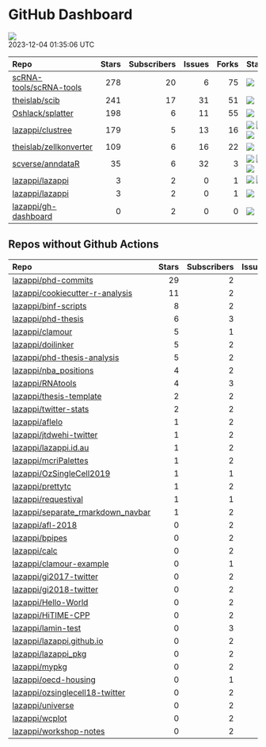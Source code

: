 GitHub Dashboard
================

![](https://github.com/lazappi/gh-dashboard/workflows/Render%20Status/badge.svg)  
2023-12-04 01:35:06 UTC

| Repo                                                                  | Stars | Subscribers | Issues | Forks | Status                                                                                                                                                                                                                                                                                                                                                                                                                | Commit                                                                                                                                                                    |
|:----------------------------------------------------------------------|------:|------------:|-------:|------:|:----------------------------------------------------------------------------------------------------------------------------------------------------------------------------------------------------------------------------------------------------------------------------------------------------------------------------------------------------------------------------------------------------------------------|:--------------------------------------------------------------------------------------------------------------------------------------------------------------------------|
| [scRNA-tools/scRNA-tools](https://github.com/scRNA-tools/scRNA-tools) |   278 |          20 |      6 |    75 | [![](https://github.com/scRNA-tools/scRNA-tools/workflows/Build-site/badge.svg)](https://github.com/scRNA-tools/scRNA-tools/actions/runs/7074366463)                                                                                                                                                                                                                                                                  | <a href="https://github.com/scRNA-tools/scRNA-tools/commit/451ee3ab21ff3a58aa599ae6515076908845e7af" title="Merge pull request #267 from lazappi/master">451ee3</a>       |
| [theislab/scib](https://github.com/theislab/scib)                     |   241 |          17 |     31 |    51 | [![](https://github.com/theislab/scib/workflows/Deployment/badge.svg)](https://github.com/theislab/scib/actions/runs/5655324075)                                                                                                                                                                                                                                                                                      | <a href="https://github.com/theislab/scib/commit/ed3e2846414ca1e3dc07552c0eef1e68d82230d4" title="Bump version: 1.1.3 → 1.1.4">ed3e28</a>                                 |
| [Oshlack/splatter](https://github.com/Oshlack/splatter)               |   198 |           6 |     11 |    55 | [![](https://github.com/Oshlack/splatter/workflows/R-CMD-check-bioc/badge.svg)](https://github.com/Oshlack/splatter/actions/runs/6796467076)                                                                                                                                                                                                                                                                          | <a href="https://github.com/Oshlack/splatter/commit/220606e0959847eba843b1382bbc9cdfff301571" title="Merge remote-tracking branch 'upstream/devel' into devel">220606</a> |
| [lazappi/clustree](https://github.com/lazappi/clustree)               |   179 |           5 |     13 |    16 | [![](https://github.com/lazappi/clustree/workflows/R-CMD-check/badge.svg)](https://github.com/lazappi/clustree/actions/runs/6796215931) [![](https://github.com/lazappi/clustree/workflows/pkgdown/badge.svg)](https://github.com/lazappi/clustree/actions/runs/6796215941) [![](https://github.com/lazappi/clustree/workflows/test-coverage/badge.svg)](https://github.com/lazappi/clustree/actions/runs/6796215933) | <a href="https://github.com/lazappi/clustree/commit/24900bdf459c29812c716ba9f889c58685f957ed" title="Fix code coverage badge">24900b</a>                                  |
| [theislab/zellkonverter](https://github.com/theislab/zellkonverter)   |   109 |           6 |     16 |    22 | [![](https://github.com/theislab/zellkonverter/workflows/R-CMD-check-bioc/badge.svg)](https://github.com/theislab/zellkonverter/actions/runs/6848353013)                                                                                                                                                                                                                                                              | <a href="https://github.com/theislab/zellkonverter/commit/a36390b9d2b43347bac673ded5e9033cdbd96164" title="Merge branch 'RELEASE_3_18' into devel">a36390</a>             |
| [scverse/anndataR](https://github.com/scverse/anndataR)               |    35 |           6 |     32 |     3 | [![](https://github.com/scverse/anndataR/workflows/R-CMD-check/badge.svg)](https://github.com/scverse/anndataR/actions/runs/7069842441) [![](https://github.com/scverse/anndataR/workflows/lint/badge.svg)](https://github.com/scverse/anndataR/actions/runs/7069842440) [![](https://github.com/scverse/anndataR/workflows/pkgdown/badge.svg)](https://github.com/scverse/anndataR/actions/runs/7069842443)          | <a href="https://github.com/scverse/anndataR/commit/aba106d47785b328d7321bbe6ad315ede92a6190" title="attempt at caching miniconda (#151)">aba106</a>                      |
| [lazappi/lazappi](https://github.com/lazappi/lazappi)                 |     3 |           2 |      0 |     1 | [![](https://github.com/lazappi/lazappi/workflows/Metrics%20(status)/badge.svg)](https://github.com/lazappi/lazappi/actions/runs/7080390543) [![](https://github.com/lazappi/lazappi/workflows/Render%20README/badge.svg)](https://github.com/lazappi/lazappi/actions/runs/7080041763)                                                                                                                                | <a href="https://github.com/lazappi/lazappi/commit/7b94b55c0bbcc81e841e9e98bb503f1eee1314d6" title="Update github-intro.svg - [Skip GitHub Action]">7b94b5</a>            |
| [lazappi/lazappi](https://github.com/lazappi/lazappi)                 |     3 |           2 |      0 |     1 | [![](https://github.com/lazappi/lazappi/workflows/Metrics%20(intro)/badge.svg)](https://github.com/lazappi/lazappi/actions/runs/7080645279)                                                                                                                                                                                                                                                                           | <a href="https://github.com/lazappi/lazappi/commit/ab7996984cb258f275d584d60eb8d6f8acf6a1fc" title="Update github-status.svg - [Skip GitHub Action]">ab7996</a>           |
| [lazappi/gh-dashboard](https://github.com/lazappi/gh-dashboard)       |     0 |           2 |      0 |     0 | [![](https://github.com/lazappi/gh-dashboard/workflows/Render%20Status/badge.svg)](https://github.com/lazappi/gh-dashboard/actions/runs/7080841074)                                                                                                                                                                                                                                                                   | <a href="https://github.com/lazappi/gh-dashboard/commit/093cf9468607c207c245be06d06a0f7f77f70a25" title="Re-build status page">093cf9</a>                                 |

## Repos without Github Actions

| Repo                                                                                      | Stars | Subscribers | Issues | Forks |
|:------------------------------------------------------------------------------------------|------:|------------:|-------:|------:|
| [lazappi/phd-commits](https://github.com/lazappi/phd-commits)                             |    29 |           2 |      0 |     7 |
| [lazappi/cookiecutter-r-analysis](https://github.com/lazappi/cookiecutter-r-analysis)     |    11 |           2 |      0 |     6 |
| [lazappi/binf-scripts](https://github.com/lazappi/binf-scripts)                           |     8 |           2 |      0 |     6 |
| [lazappi/phd-thesis](https://github.com/lazappi/phd-thesis)                               |     6 |           3 |      0 |     4 |
| [lazappi/clamour](https://github.com/lazappi/clamour)                                     |     5 |           1 |      1 |     1 |
| [lazappi/doilinker](https://github.com/lazappi/doilinker)                                 |     5 |           2 |      2 |     0 |
| [lazappi/phd-thesis-analysis](https://github.com/lazappi/phd-thesis-analysis)             |     5 |           2 |      0 |     2 |
| [lazappi/nba_positions](https://github.com/lazappi/nba_positions)                         |     4 |           2 |      0 |     1 |
| [lazappi/RNAtools](https://github.com/lazappi/RNAtools)                                   |     4 |           3 |      6 |     3 |
| [lazappi/thesis-template](https://github.com/lazappi/thesis-template)                     |     2 |           2 |      0 |     0 |
| [lazappi/twitter-stats](https://github.com/lazappi/twitter-stats)                         |     2 |           2 |      0 |     7 |
| [lazappi/aflelo](https://github.com/lazappi/aflelo)                                       |     1 |           2 |      0 |     0 |
| [lazappi/jtdwehi-twitter](https://github.com/lazappi/jtdwehi-twitter)                     |     1 |           2 |      0 |     1 |
| [lazappi/lazappi.id.au](https://github.com/lazappi/lazappi.id.au)                         |     1 |           2 |      0 |     0 |
| [lazappi/mcriPalettes](https://github.com/lazappi/mcriPalettes)                           |     1 |           2 |      0 |     0 |
| [lazappi/OzSingleCell2019](https://github.com/lazappi/OzSingleCell2019)                   |     1 |           1 |      0 |     0 |
| [lazappi/prettytc](https://github.com/lazappi/prettytc)                                   |     1 |           2 |      0 |     0 |
| [lazappi/requestival](https://github.com/lazappi/requestival)                             |     1 |           1 |      0 |     0 |
| [lazappi/separate_rmarkdown_navbar](https://github.com/lazappi/separate_rmarkdown_navbar) |     1 |           2 |      0 |     2 |
| [lazappi/afl-2018](https://github.com/lazappi/afl-2018)                                   |     0 |           2 |      0 |     0 |
| [lazappi/bpipes](https://github.com/lazappi/bpipes)                                       |     0 |           2 |      0 |     0 |
| [lazappi/calc](https://github.com/lazappi/calc)                                           |     0 |           2 |      0 |     0 |
| [lazappi/clamour-example](https://github.com/lazappi/clamour-example)                     |     0 |           1 |      0 |     0 |
| [lazappi/gi2017-twitter](https://github.com/lazappi/gi2017-twitter)                       |     0 |           2 |      0 |     0 |
| [lazappi/gi2018-twitter](https://github.com/lazappi/gi2018-twitter)                       |     0 |           2 |      0 |     1 |
| [lazappi/Hello-World](https://github.com/lazappi/Hello-World)                             |     0 |           2 |      0 |     0 |
| [lazappi/HiTIME-CPP](https://github.com/lazappi/HiTIME-CPP)                               |     0 |           2 |      0 |     4 |
| [lazappi/lamin-test](https://github.com/lazappi/lamin-test)                               |     0 |           3 |      0 |     0 |
| [lazappi/lazappi.github.io](https://github.com/lazappi/lazappi.github.io)                 |     0 |           2 |      0 |     0 |
| [lazappi/lazappi_pkg](https://github.com/lazappi/lazappi_pkg)                             |     0 |           2 |      0 |     0 |
| [lazappi/mypkg](https://github.com/lazappi/mypkg)                                         |     0 |           2 |      0 |     0 |
| [lazappi/oecd-housing](https://github.com/lazappi/oecd-housing)                           |     0 |           1 |      0 |     0 |
| [lazappi/ozsinglecell18-twitter](https://github.com/lazappi/ozsinglecell18-twitter)       |     0 |           2 |      0 |     0 |
| [lazappi/universe](https://github.com/lazappi/universe)                                   |     0 |           2 |      0 |     0 |
| [lazappi/wcplot](https://github.com/lazappi/wcplot)                                       |     0 |           2 |      0 |     0 |
| [lazappi/workshop-notes](https://github.com/lazappi/workshop-notes)                       |     0 |           2 |      0 |     0 |
